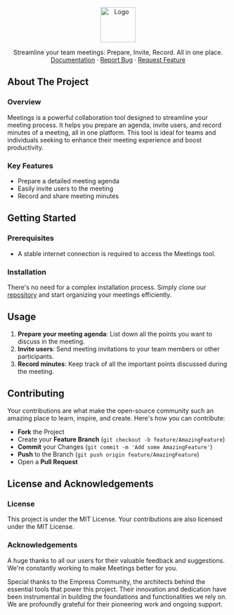 <p align="center">
    <img src="https://grow.empress.eco/uploads/default/original/2X/1/1f1e1044d3864269d2a613577edb9763890422ab.png" alt="Logo" width="80" height="80">
</p>

<p align="center">
    Streamline your team meetings: Prepare, Invite, Record. All in one place.
    <br />
    <a href="https://grow.empress.eco/">Documentation</a>
    ·
    <a href="https://github.com/empress-eco/meetings/issues">Report Bug</a>
    ·
    <a href="https://github.com/empress-eco/meetings/issues">Request Feature</a>
</p>

## About The Project

### Overview
Meetings is a powerful collaboration tool designed to streamline your meeting process. It helps you prepare an agenda, invite users, and record minutes of a meeting, all in one platform. This tool is ideal for teams and individuals seeking to enhance their meeting experience and boost productivity.

### Key Features
- Prepare a detailed meeting agenda
- Easily invite users to the meeting
- Record and share meeting minutes

## Getting Started

### Prerequisites
- A stable internet connection is required to access the Meetings tool.

### Installation
There's no need for a complex installation process. Simply clone our [repository](https://github.com/empress-eco/meetings.git) and start organizing your meetings efficiently.

## Usage
1. **Prepare your meeting agenda**: List down all the points you want to discuss in the meeting.
2. **Invite users**: Send meeting invitations to your team members or other participants.
3. **Record minutes**: Keep track of all the important points discussed during the meeting. 

## Contributing
Your contributions are what make the open-source community such an amazing place to learn, inspire, and create. Here's how you can contribute:

- **Fork** the Project
- Create your **Feature Branch** (`git checkout -b feature/AmazingFeature`)
- **Commit** your Changes (`git commit -m 'Add some AmazingFeature'`)
- **Push** to the Branch (`git push origin feature/AmazingFeature`)
- Open a **Pull Request**

## License and Acknowledgements

### License
This project is under the MIT License. Your contributions are also licensed under the MIT License.

### Acknowledgements
A huge thanks to all our users for their valuable feedback and suggestions. We're constantly working to make Meetings better for you.

Special thanks to the Empress Community, the architects behind the essential tools that power this project. Their innovation and dedication have been instrumental in building the foundations and functionalities we rely on. We are profoundly grateful for their pioneering work and ongoing support.